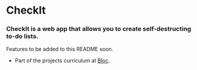# CheckIt #
### CheckIt is a web app that allows you to create self-destructing to-do lists. ###

Features to be added to this README soon.
- Part of the projects curriculum at [Bloc][1].


[1]: http://www.bloc,io
